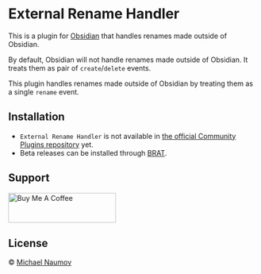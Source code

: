 # External Rename Handler

This is a plugin for [Obsidian](https://obsidian.md/) that handles renames made outside of Obsidian.

By default, Obsidian will not handle renames made outside of Obsidian. It treats them as pair of `create`/`delete` events.

This plugin handles renames made outside of Obsidian by treating them as a single `rename` event.

## Installation

- `External Rename Handler` is not available in [the official Community Plugins repository](https://obsidian.md/plugins) yet.
- Beta releases can be installed through [BRAT](https://github.com/TfTHacker/obsidian42-brat).

## Support

<a href="https://www.buymeacoffee.com/mnaoumov" target="_blank"><img src="https://cdn.buymeacoffee.com/buttons/v2/default-yellow.png" alt="Buy Me A Coffee" style="height: 60px !important;width: 217px !important;"></a>

## License

© [Michael Naumov](https://github.com/mnaoumov/)
